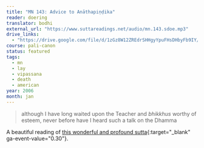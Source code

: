 ```yaml
---
title: "MN 143: Advice to Anāthapiṇḍika"
reader: doering
translator: bodhi
external_url: "https://www.suttareadings.net/audio/mn.143.sdoe.mp3"
drive_links:
  - "https://drive.google.com/file/d/1zGz8W12ZREdrSHHgyYpuFHsDHbyFb9IY/view?usp=drivesdk"
course: pali-canon
status: featured
tags:
  - mn
  - lay
  - vipassana
  - death
  - american
year: 2006
month: jan
---
```


> although I have long waited upon the Teacher and *bhikkhus* worthy of esteem, never before have I heard such a talk on the Dhamma

A beautiful reading of [this wonderful and profound sutta](https://suttacentral.net/mn143/en/sujato){:target="_blank" ga-event-value="0.30"}.
